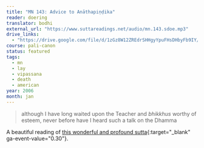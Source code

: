 ```yaml
---
title: "MN 143: Advice to Anāthapiṇḍika"
reader: doering
translator: bodhi
external_url: "https://www.suttareadings.net/audio/mn.143.sdoe.mp3"
drive_links:
  - "https://drive.google.com/file/d/1zGz8W12ZREdrSHHgyYpuFHsDHbyFb9IY/view?usp=drivesdk"
course: pali-canon
status: featured
tags:
  - mn
  - lay
  - vipassana
  - death
  - american
year: 2006
month: jan
---
```


> although I have long waited upon the Teacher and *bhikkhus* worthy of esteem, never before have I heard such a talk on the Dhamma

A beautiful reading of [this wonderful and profound sutta](https://suttacentral.net/mn143/en/sujato){:target="_blank" ga-event-value="0.30"}.
